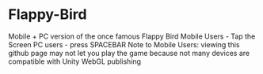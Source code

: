# Flappy-Bird
Mobile + PC version of the once famous Flappy Bird
Mobile Users - Tap the Screen
PC users - press SPACEBAR
Note to Mobile Users: viewing this github page may not let you play the game because not many devices are compatible with Unity WebGL publishing
